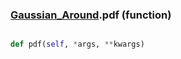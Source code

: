 ### [Gaussian_Around](Gaussian_Around.md).pdf (function)


```py

def pdf(self, *args, **kwargs)

```


